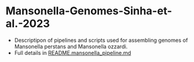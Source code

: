 # Mansonella-Genomes-Sinha-et-al.-2023
- Descriptipon of pipelines and scripts used for assembling genomes of Mansonella perstans and Mansonella ozzardi.
- Full details in [README.mansonella_pipeline.md](README.mansonella_pipeline.md)
